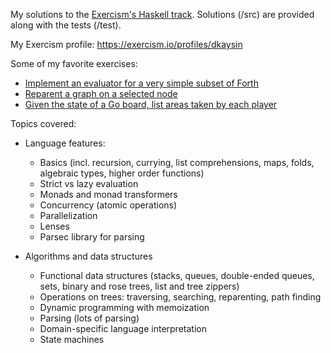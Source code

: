 My solutions to the [Exercism's Haskell track](https://exercism.io/tracks/haskell). Solutions (/src) are provided along with the tests (/test).

My Exercism profile: https://exercism.io/profiles/dkaysin

Some of my favorite exercises:

* [Implement an evaluator for a very simple subset of Forth](03_Hard/forth/src/Forth.hs)
* [Reparent a graph on a selected node](03_Hard/pov/src/POV.hs)
* [Given the state of a Go board, list areas taken by each player](03_Hard/go-counting/src/Counting.hs)

Topics covered:

* Language features:
	* Basics (incl. recursion, currying, list comprehensions, maps, folds, algebraic types, higher order functions)
	* Strict vs lazy evaluation
	* Monads and monad transformers
	* Concurrency (atomic operations)
	* Parallelization
	* Lenses
	* Parsec library for parsing

* Algorithms and data structures
	* Functional data structures (stacks, queues, double-ended queues, sets, binary and rose trees, list and tree zippers)
	* Operations on trees: traversing, searching, reparenting, path finding
	* Dynamic programming with memoization
	* Parsing (lots of parsing)
	* Domain-specific language interpretation
	* State machines

